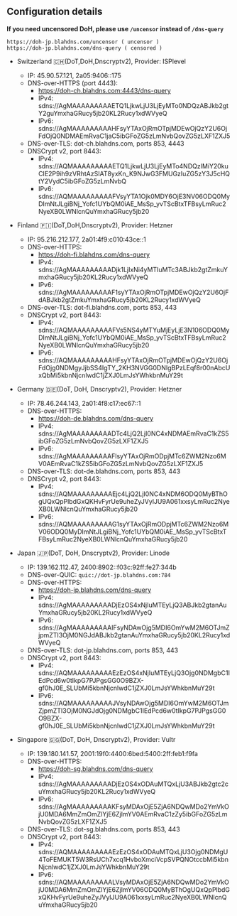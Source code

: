 ## Configuration details 

**If you need uncensored DoH, please use `/uncensor` instead of `/dns-query`**
```
https://doh-jp.blahdns.com/uncensor ( uncensor )
https://doh-jp.blahdns.com/dns-query ( censored )
```


- Switzerland 🇨🇭(DoT,DoH,Dnscryptv2), Provider: ISPlevel

  * IP: 45.90.57.121, 2a05:9406::175
  * DNS-over-HTTPS (port 4443):
    * https://doh-ch.blahdns.com:4443/dns-query
    * IPv4: sdns://AgMAAAAAAAAAETQ1LjkwLjU3LjEyMTo0NDQzABJkb2gtY2guYmxhaGRucy5jb20KL2Rucy1xdWVyeQ
    * IPv6: sdns://AgMAAAAAAAAAHFsyYTAxOjRmOTpjMDEwOjQzY2U6OjFdOjQ0NDMAEmRvaC1jaC5ibGFoZG5zLmNvbQovZG5zLXF1ZXJ5
  * DNS-over-TLS: dot-ch.blahdns.com, ports 853, 4443
  * DNSCrypt v2, port 8443:
    * IPv4: sdns://AQMAAAAAAAAAETQ1LjkwLjU3LjEyMTo4NDQzIMiY20kuCIE2P9ih9zVRhtAzSIAT8yxKn_K9NJwG3FMUGzIuZG5zY3J5cHQtY2VydC5ibGFoZG5zLmNvbQ
    * IPv6: sdns://AQMAAAAAAAAAFVsyYTA1Ojk0MDY6OjE3NV06ODQ0MyDImNtJLgiBNj_Yofc1UYbQM0iAE_MsSp_yvTScBtxTFBsyLmRuc2NyeXB0LWNlcnQuYmxhaGRucy5jb20

- Finland 🇫🇮(DoT,DoH,Dnscryptv2), Provider: Hetzner
  * IP: 95.216.212.177, 2a01:4f9:c010:43ce::1
  * DNS-over-HTTPS:
    * https://doh-fi.blahdns.com/dns-query
    * IPv4: sdns://AgMAAAAAAAAADjk1LjIxNi4yMTIuMTc3ABJkb2gtZmkuYmxhaGRucy5jb20KL2Rucy1xdWVyeQ
    * IPv6: sdns://AgMAAAAAAAAAF1syYTAxOjRmOTpjMDEwOjQzY2U6OjFdABJkb2gtZmkuYmxhaGRucy5jb20KL2Rucy1xdWVyeQ
  * DNS-over-TLS: dot-fi.blahdns.com, ports 853, 443 
  * DNSCrypt v2, port 8443:
    * IPv4: sdns://AQMAAAAAAAAAFVs5NS4yMTYuMjEyLjE3N106ODQ0MyDImNtJLgiBNj_Yofc1UYbQM0iAE_MsSp_yvTScBtxTFBsyLmRuc2NyeXB0LWNlcnQuYmxhaGRucy5jb20
    * IPv6: sdns://AQMAAAAAAAAAHFsyYTAxOjRmOTpjMDEwOjQzY2U6OjFdOjg0NDMgyJjbSS4IgTY_2KH3NVGG0DNIgBPzLEqf8r00nAbcUxQbMi5kbnNjcnlwdC1jZXJ0LmJsYWhkbnMuY29t

- Germany 🇩🇪(DoT, DoH, Dnscryptv2), Provider: Hetzner
  * IP: 78.46.244.143, 2a01:4f8:c17:ec67::1
  * DNS-over-HTTPS: 
    * https://doh-de.blahdns.com/dns-query
    * IPv4: sdns://AgMAAAAAAAAADTc4LjQ2LjI0NC4xNDMAEmRvaC1kZS5ibGFoZG5zLmNvbQovZG5zLXF1ZXJ5
    * IPv6: sdns://AgMAAAAAAAAAFlsyYTAxOjRmODpjMTc6ZWM2Nzo6MV0AEmRvaC1kZS5ibGFoZG5zLmNvbQovZG5zLXF1ZXJ5
  * DNS-over-TLS: dot-de.blahdns.com, ports 853, 443
  * DNSCrypt v2, port 8443:
    * IPv4: sdns://AQMAAAAAAAAAEjc4LjQ2LjI0NC4xNDM6ODQ0MyBThOgUQxQpPlbdGxQKHvFyrUe9uheZyJVylJU9A061xxsyLmRuc2NyeXB0LWNlcnQuYmxhaGRucy5jb20
    * IPv6: sdns://AQMAAAAAAAAAG1syYTAxOjRmODpjMTc6ZWM2Nzo6MV06ODQ0MyDImNtJLgiBNj_Yofc1UYbQM0iAE_MsSp_yvTScBtxTFBsyLmRuc2NyeXB0LWNlcnQuYmxhaGRucy5jb20

- Japan 🇯🇵(DoT, DoH, Dnscryptv2), Provider: Linode
  * IP: 139.162.112.47, 2400:8902::f03c:92ff:fe27:344b
  * DNS-over-QUIC: `quic://dot-jp.blahdns.com:784`
  * DNS-over-HTTPS: 
    * https://doh-jp.blahdns.com/dns-query
    * IPv4: sdns://AgMAAAAAAAAADjEzOS4xNjIuMTEyLjQ3ABJkb2gtanAuYmxhaGRucy5jb20KL2Rucy1xdWVyeQ
    * IPv6: sdns://AgMAAAAAAAAAIFsyNDAwOjg5MDI6OmYwM2M6OTJmZjpmZTI3OjM0NGJdABJkb2gtanAuYmxhaGRucy5jb20KL2Rucy1xdWVyeQ
  * DNS-over-TLS: dot-jp.blahdns.com, ports 853, 443
  * DNSCrypt v2, port 8443:
    * IPv4: sdns://AQMAAAAAAAAAEzEzOS4xNjIuMTEyLjQ3Ojg0NDMgbC1IEdPcd6w0tIkpG7PJPgsGG0O9BZX-gf0hJ0E_SLUbMi5kbnNjcnlwdC1jZXJ0LmJsYWhkbnMuY29t
    * IPv6: sdns://AQMAAAAAAAAAJVsyNDAwOjg5MDI6OmYwM2M6OTJmZjpmZTI3OjM0NGJdOjg0NDMgbC1IEdPcd6w0tIkpG7PJPgsGG0O9BZX-gf0hJ0E_SLUbMi5kbnNjcnlwdC1jZXJ0LmJsYWhkbnMuY29t

- Singapore 🇸🇬(DoT, DoH, Dnscryptv2), Provider: Vultr
  * IP: 139.180.141.57, 2001:19f0:4400:6bed:5400:2ff:feb1:f9fa
  * DNS-over-HTTPS: 
    * https://doh-sg.blahdns.com/dns-query
    * IPv4: sdns://AgMAAAAAAAAADjEzOS4xODAuMTQxLjU3ABJkb2gtc2cuYmxhaGRucy5jb20KL2Rucy1xdWVyeQ
    * IPv6: sdns://AgMAAAAAAAAAKFsyMDAxOjE5ZjA6NDQwMDo2YmVkOjU0MDA6MmZmOmZlYjE6ZjlmYV0AEmRvaC1zZy5ibGFoZG5zLmNvbQovZG5zLXF1ZXJ5
  * DNS-over-TLS: dot-sg.blahdns.com, ports 853, 443
  * DNSCrypt v2, port 8443:
    * IPv4: sdns://AQMAAAAAAAAAEzEzOS4xODAuMTQxLjU3Ojg0NDMgU4ToFEMUKT5W3RsUCh7xcq1HvboXmciVcpSVPQNOtccbMi5kbnNjcnlwdC1jZXJ0LmJsYWhkbnMuY29t
    * IPv6: sdns://AQMAAAAAAAAALVsyMDAxOjE5ZjA6NDQwMDo2YmVkOjU0MDA6MmZmOmZlYjE6ZjlmYV06ODQ0MyBThOgUQxQpPlbdGxQKHvFyrUe9uheZyJVylJU9A061xxsyLmRuc2NyeXB0LWNlcnQuYmxhaGRucy5jb20
